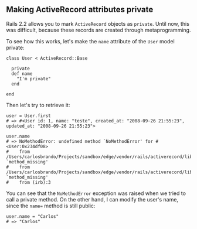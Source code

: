 ## Making ActiveRecord attributes private

Rails 2.2 allows you to mark `ActiveRecord` objects as `private`. Until now, this was difficult, because these records are created through metaprogramming.

To see how this works, let's make the `name` attribute of the `User` model private:

	class User < ActiveRecord::Base

	  private
	  def name
	    "I'm private"
	  end

	end

Then let's try to retrieve it:

	user = User.first
	# => #<User id: 1, name: "teste", created_at: "2008-09-26 21:55:23", updated_at: "2008-09-26 21:55:23">

	user.name
	# => NoMethodError: undefined method `NoMethodError' for #<User:0x234df08>
	#    from /Users/carlosbrando/Projects/sandbox/edge/vendor/rails/activerecord/lib/active_record/attribute_methods.rb:260:in `method_missing'
	#    from /Users/carlosbrando/Projects/sandbox/edge/vendor/rails/activerecord/lib/active_record/attribute_methods.rb:236:in `method_missing'
	#    from (irb):3

You can see that the `NoMethodError` exception was raised when we tried to call a private method. On the other hand, I can modify the user's name, since the `name=` method is still public:

	user.name = "Carlos"
	# => "Carlos"
